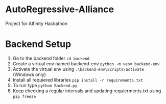 # AutoRegressive-Alliance
Project for AIfinity Hackathon

# Backend Setup

1) Go to the backend folder ```cd backend```
2) Create a virtual env named backend-env ```python -m venv backend-env ```
3) Activate the virtual env using ```.\backend-env\Scripts\activate``` (Windows only)
4) Install all requiered libraries ```pip install -r requirements.txt```    
5) To run type ```python Backend.py```
6) Keep checking a regular intervals and updating requierments.txt using ```pip freeze```    
